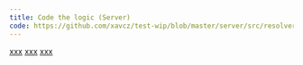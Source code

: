 ```yaml
---
title: Code the logic (Server)
code: https://github.com/xavcz/test-wip/blob/master/server/src/resolvers.js
---
```


<a href="https://github.com/xavcz/test-wip/blob/master/server/src/resolvers.js#L1-L2">xxx</a>
<a href="https://github.com/xavcz/test-wip/blob/master/server/src/resolvers.js#L14">xxx</a>
<a href="https://github.com/xavcz/test-wip/blob/master/server/src/resolvers.js#L15-L16">xxx</a>